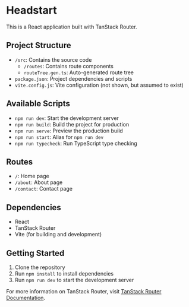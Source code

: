 # Headstart

This is a React application built with TanStack Router.

## Project Structure

- `/src`: Contains the source code
  - `/routes`: Contains route components
  - `routeTree.gen.ts`: Auto-generated route tree
- `package.json`: Project dependencies and scripts
- `vite.config.js`: Vite configuration (not shown, but assumed to exist)

## Available Scripts

- `npm run dev`: Start the development server
- `npm run build`: Build the project for production
- `npm run serve`: Preview the production build
- `npm run start`: Alias for `npm run dev`
- `npm run typecheck`: Run TypeScript type checking

## Routes

- `/`: Home page
- `/about`: About page
- `/contact`: Contact page

## Dependencies

- React
- TanStack Router
- Vite (for building and development)

## Getting Started

1. Clone the repository
2. Run `npm install` to install dependencies
3. Run `npm run dev` to start the development server

For more information on TanStack Router, visit [TanStack Router Documentation](https://tanstack.com/router/latest).
